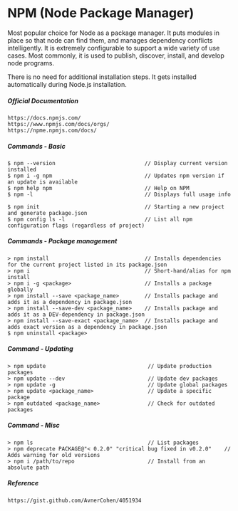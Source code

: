 # NPM \(Node Package Manager\)

Most popular choice for Node as a package manager. It puts modules in place so that node can find them, and manages dependency conflicts intelligently. It is extremely configurable to support a wide variety of use cases. Most commonly, it is used to publish, discover, install, and develop node programs.

There is no need for additional installation steps. It gets installed automatically during Node.js installation.

##### Official Documentation

```
https://docs.npmjs.com/
https://www.npmjs.com/docs/orgs/
https://npme.npmjs.com/docs/
```

##### Commands - Basic

```
$ npm --version                            // Display current version installed
$ npm i -g npm                             // Updates npm version if an update is available
$ npm help npm                             // Help on NPM
$ npm -l                                   // Displays full usage info

$ npm init                                 // Starting a new project and generate package.json
$ npm config ls -l                         // List all npm configuration flags (regardless of project)
```

##### Commands - Package management

```
> npm install                              // Installs dependencies for the current project listed in its package.json
> npm i                                    // Short-hand/alias for npm install
> npm i -g <package>                       // Installs a package globally
> npm install --save <package_name>        // Installs package and adds it as a dependency in package.json
> npm install --save-dev <package_name>    // Installs package and adds it as a DEV-dependency in package.json
> npm install --save-exact <package_name>  // Installs package and adds exact version as a dependency in package.json
$ npm uninstall <package>
```

##### Command - Updating

```
> npm update                                // Update production packages
> npm update --dev                          // Update dev packages
> npm update -g                             // Update global packages
> npm update <package_name>                 // Update a specific package
> npm outdated <package_name>               // Check for outdated packages
```

##### Command - Misc

```
> npm ls                                    // List packages
> npm deprecate PACKAGE@"< 0.2.0" "critical bug fixed in v0.2.0"    // Adds warning for old versions
> npm i /path/to/repo                       // Install from an absolute path
```

##### Reference

```
https://gist.github.com/AvnerCohen/4051934
```



